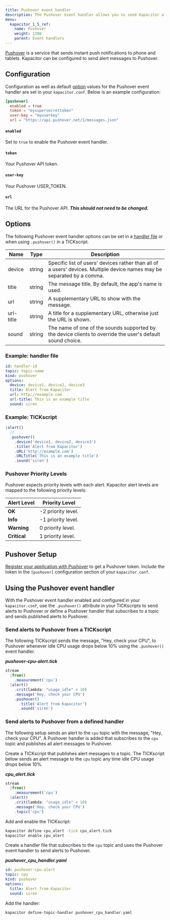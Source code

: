 ```yaml
---
title: Pushover event handler
description: The Pushover event handler allows you to send Kapacitor alerts to Pushover. This page includes configuration options and usage examples.
menu:
  kapacitor_1_5_ref:
    name: Pushover
    weight: 1300
    parent: Event handlers
---
```


[Pushover](https://pushover.net/) is a service that sends instant push
notifications to phone and tablets.
Kapacitor can be configured to send alert messages to Pushover.

## Configuration
Configuration as well as default [option](#options) values for the Pushover
event handler are set in your `kapacitor.conf`.
Below is an example configuration:

```toml
[pushover]
  enabled = true
  token = "mysupersecrettoken"
  user-key = "myuserkey"
  url = "https://api.pushover.net/1/messages.json"
```

#### `enabled`
Set to `true` to enable the Pushover event handler.

#### `token`
Your Pushover API token.

#### `user-key`
Your Pushover USER_TOKEN.

#### `url`
The URL for the Pushover API. _**This should not need to be changed.**_

## Options
The following Pushover event handler options can be set in a
[handler file](/kapacitor/v1.5/event_handlers/#handler-file) or when using
`.pushover()` in a TICKscript.

| Name      | Type   | Description                                                                                                             |
| ----      | ----   | -----------                                                                                                             |
| device    | string | Specific list of users' devices rather than all of a users' devices. Multiple device names may be separated by a comma. |
| title     | string | The message title. By default, the app's name is used.                                                                  |
| url       | string | A supplementary URL to show with the message.                                                                           |
| url-title | string | A title for a supplementary URL, otherwise just the URL is shown.                                                       |
| sound     | string | The name of one of the sounds supported by the device clients to override the user's default sound choice.              |


### Example: handler file
```yaml
id: handler-id
topic: topic-name
kind: pushover
options:
  device: device1, device2, device3
  title: Alert from Kapacitor
  url: http://example.com
  url-title: This is an example title
  sound: siren
```

### Example: TICKscript
```js
|alert()
  // ...
  .pushover()
    .device('device1, device2, device3')
    .title('Alert from Kapacitor')
    .URL('http://example.com')
    .URLTitle('This is an example title')
    .sound('siren')
```

### Pushover Priority Levels
Pushover expects priority levels with each alert.
Kapacitor alert levels are mapped to the following priority levels:

| Alert Level  | Priority Level     |
| -----------  | --------------     |
| **OK**       | -2 priority level. |
| **Info**     | -1 priority level. |
| **Warning**  | 0 priority level.  |
| **Critical** | 1 priority level.  |

## Pushover Setup
[Register your application with Pushover](https://pushover.net/apps/build) to
get a Pushover token.
Include the token in the `[pushover]` configuration section of your `kapacitor.conf`.

## Using the Pushover event handler
With the Pushover event handler enabled and configured in your `kapacitor.conf`,
use the `.pushover()` attribute in your TICKscripts to send alerts to Pushover
or define a Pushover handler that subscribes to a topic and sends published
alerts to Pushover.

### Send alerts to Pushover from a TICKscript

The following TICKscript sends the message, "Hey, check your CPU", to Pushover
whenever idle CPU usage drops below 10% using the `.pushover()` event handler.

_**pushover-cpu-alert.tick**_  
```js
stream
  |from()
    .measurement('cpu')
  |alert()
    .crit(lambda: "usage_idle" < 10)
    .message('Hey, check your CPU')
    .pushover()
      .title('Alert from Kapacitor')
      .sound('siren')      
```

### Send alerts to Pushover from a defined handler

The following setup sends an alert to the `cpu` topic with the message, "Hey,
check your CPU".
A Pushover handler is added that subscribes to the `cpu` topic and publishes all
alert messages to Pushover.

Create a TICKscript that publishes alert messages to a topic.
The TICKscript below sends an alert message to the `cpu` topic any time idle CPU
usage drops below 10%.

_**cpu\_alert.tick**_
```js
stream
  |from()
    .measurement('cpu')
  |alert()
    .crit(lambda: "usage_idle" < 10)
    .message('Hey, check your CPU')
    .topic('cpu')
```

Add and enable the TICKscript:

```bash
kapacitor define cpu_alert -tick cpu_alert.tick
kapacitor enable cpu_alert
```

Create a handler file that subscribes to the `cpu` topic and uses the Pushover
event handler to send alerts to Pushover.

_**pushover\_cpu\_handler.yaml**_
```yaml
id: pushover-cpu-alert
topic: cpu
kind: pushover
options:
  title: Alert from Kapacitor
  sound: siren
```

Add the handler:

```bash
kapacitor define-topic-handler pushover_cpu_handler.yaml
```
